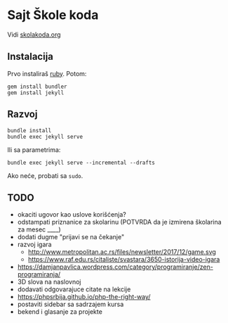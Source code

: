 # Sajt Škole koda

Vidi [skolakoda.org](https://skolakoda.org/)

## Instalacija

Prvo instaliraš [ruby](https://rubyinstaller.org/downloads/). Potom:

```
gem install bundler
gem install jekyll
```

## Razvoj

```
bundle install
bundle exec jekyll serve
```

Ili sa parametrima:
```
bundle exec jekyll serve --incremental --drafts
```

Ako neće, probati sa `sudo`.

## TODO

- okaciti ugovor kao uslove korišćenja?
- odstampati priznanice za skolarinu (POTVRDA da je izmirena školarina za mesec ____)
- dodati dugme "prijavi se na čekanje"
- razvoj igara
    - http://www.metropolitan.ac.rs/files/newsletter/2017/12/game.svg
    - https://www.raf.edu.rs/citaliste/svastara/3650-istorija-video-igara
- https://damjanpavlica.wordpress.com/category/programiranje/zen-programiranja/
- 3D slova na naslovnoj
- dodavati odgovarajuce citate na lekcije
- https://phpsrbija.github.io/php-the-right-way/
- postaviti sidebar sa sadrzajem kursa
- bekend i glasanje za projekte
